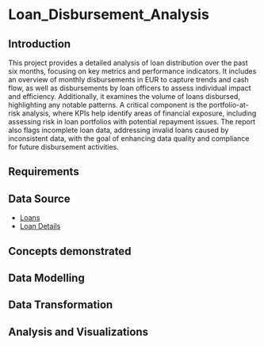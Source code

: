 # Loan_Disbursement_Analysis

## Introduction

This project provides a detailed analysis of loan distribution over the past six months, focusing on key metrics and performance indicators. It includes an overview of monthly disbursements in EUR to capture trends and cash flow, as well as disbursements by loan officers to assess individual impact and efficiency. Additionally, it examines the volume of loans disbursed, highlighting any notable patterns. A critical component is the portfolio-at-risk analysis, where KPIs help identify areas of financial exposure, including assessing risk in loan portfolios with potential repayment issues. The report also flags incomplete loan data, addressing invalid loans caused by inconsistent data, with the goal of enhancing data quality and compliance for future disbursement activities.


## Requirements


## Data Source
- [Loans](Loans.xlsx)
- [Loan Details](LoanDetails.xlsx)


## Concepts demonstrated


## Data Modelling


## Data Transformation


## Analysis and Visualizations

